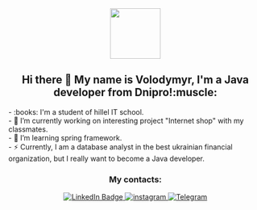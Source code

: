<div id="header" align="center">
    <img src="https://media.giphy.com/media/M9gbBd9nbDrOTu1Mqx/giphy.gif" width="100"/>
</div>
<div align="center">
    <b>
        <h2>
            Hi there 👋
            My name is Volodymyr, I'm a Java developer from Dnipro!:muscle:
        </h2>
    </b>
</div>
<div>
    - :books: I'm a student of hillel IT school.
</div>
<div>
    - 🔭 I’m currently working on interesting project "Internet shop" with my classmates.
</div>
<div>
    - 🌱 I’m learning spring framework.
</div>
<div>
    - ⚡ Currently, I am a database analyst in the best ukrainian financial organization, but I really want to become a
    Java developer.
</div>

 <h3 align="center">
 My contacts:
 </h3>
<div align="center">
        <a href="https://www.linkedin.com/in/%D0%B2%D0%BB%D0%B0%D0%B4%D0%B8%D0%BC%D0%B8%D1%80-%D0%BF%D0%BE%D0%B4%D0%BA%D0%B8%D0%B4%D1%8B%D1%88%D0%B5%D0%B2-6036b1193/">
            <img src="https://img.shields.io/badge/LinkedIn-blue?style=for-the-badge&logo=linkedin&logoColor=black" alt="LinkedIn Badge"/>
        </a>
        <a href="https://www.instagram.com/vladimir_podkidyshev" rel="nofollow">
            <img src="https://img.shields.io/badge/Instagram-white?style=for-the-badge&logo=Instagram&logoColor=black" alt="instagram"/>
        </a>
	<a href="https://t.me/VolodymyrPidkydyshev">
        <img src="https://img.shields.io/badge/Telegram-blue?style=for-the-badge&logo=telegram&logoColor=black" alt="Telegram"/>
  	</a>
 </div>
